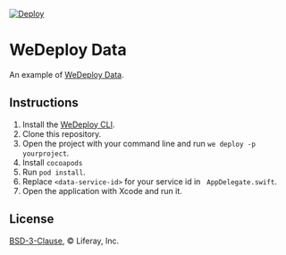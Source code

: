 [![Deploy](https://cdn.wedeploy.com/images/deploy.svg)](https://console.wedeploy.com/deploy?repo=https://github.com/wedeploy-examples/data-ios-example)

# WeDeploy Data

An example of [WeDeploy Data](https://wedeploy.com/docs/data/).

## Instructions

1. Install the [WeDeploy CLI](https://wedeploy.com/docs/intro/using-the-command-line/).
2. Clone this repository.
3. Open the project with your command line and run `we deploy -p yourproject`.
4. Install `cocoapods`
5. Run `pod install`.
6. Replace `<data-service-id>` for your service id in `
AppDelegate.swift`.
7. Open the application with Xcode and run it.

## License

[BSD-3-Clause](./LICENSE.md), © Liferay, Inc.
